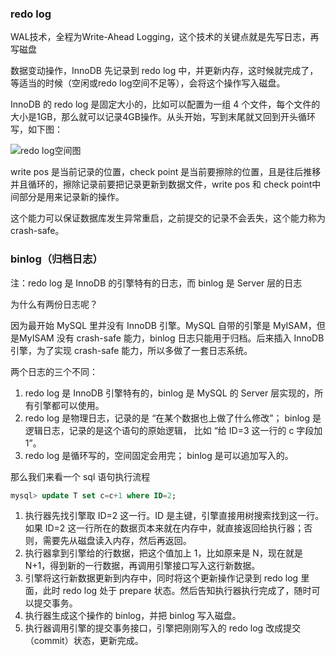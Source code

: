 ### redo log

WAL技术，全程为Write-Ahead Logging，这个技术的关键点就是先写日志，再写磁盘

数据变动操作，InnoDB 先记录到 redo log 中，并更新内存，这时候就完成了，等适当的时候（空闲或redo log空间不足等），会将这个操作写入磁盘。

InnoDB 的 redo log 是固定大小的，比如可以配置为一组 4 个文件，每个文件的大小是1GB，那么就可以记录4GB操作。从头开始，写到末尾就又回到开头循环写，如下图：

![redo log空间图](E:\chenhj\images\redo-log空间图.png)

write pos 是当前记录的位置，check point 是当前要擦除的位置，且是往后推移并且循环的，擦除记录前要把记录更新到数据文件，write pos 和 check point中间部分是用来记录新的操作。

这个能力可以保证数据库发生异常重启，之前提交的记录不会丢失，这个能力称为 crash-safe。

### binlog（归档日志）

注：redo log 是 InnoDB 的引擎特有的日志，而 binlog 是 Server 层的日志

为什么有两份日志呢？

因为最开始 MySQL 里并没有 InnoDB 引擎。MySQL 自带的引擎是 MyISAM，但是MyISAM 没有 crash-safe 能力，binlog 日志只能用于归档。后来插入 InnoDB 引擎，为了实现 crash-safe 能力，所以多做了一套日志系统。



两个日志的三个不同：

1. redo log 是 InnoDB 引擎特有的，binlog 是 MySQL 的 Server 层实现的，所有引擎都可以使用。
2. redo log 是物理日志，记录的是 “在某个数据也上做了什么修改”； binlog 是逻辑日志，记录的是这个语句的原始逻辑， 比如 “给 ID=3 这一行的 c 字段加 1”。
3. redo log 是循环写的，空间固定会用完； binlog 是可以追加写入的。



那么我们来看一个 sql 语句执行流程

```sql
mysql> update T set c=c+1 where ID=2;
```

1. 执行器先找引擎取 ID=2 这一行。ID 是主键，引擎直接用树搜索找到这一行。如果 ID=2 这一行所在的数据页本来就在内存中，就直接返回给执行器；否则，需要先从磁盘读入内存，然后再返回。
2. 执行器拿到引擎给的行数据，把这个值加上 1，比如原来是 N，现在就是 N+1，得到新的一行数据，再调用引擎接口写入这行新数据。
3. 引擎将这行新数据更新到内存中，同时将这个更新操作记录到 redo log 里面，此时 redo log 处于 prepare 状态。然后告知执行器执行完成了，随时可以提交事务。
4. 执行器生成这个操作的 binlog，并把 binlog 写入磁盘。
5. 执行器调用引擎的提交事务接口，引擎把刚刚写入的 redo log 改成提交（commit）状态，更新完成。